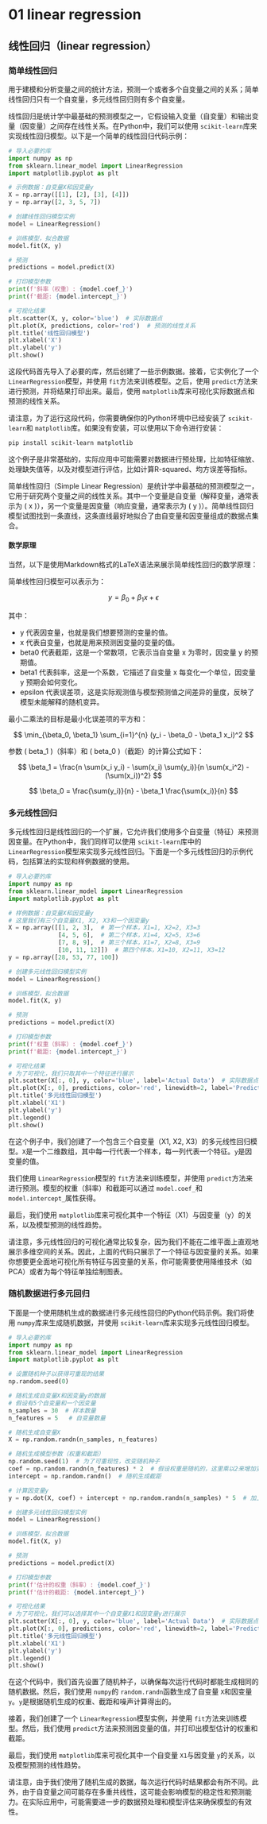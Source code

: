 # 01 linear regression

## 线性回归（linear regression）

### 简单线性回归

用于建模和分析变量之间的统计方法，预测一个或者多个自变量之间的关系；简单线性回归只有一个自变量，多元线性回归则有多个自变量。

线性回归是统计学中最基础的预测模型之一，它假设输入变量（自变量）和输出变量（因变量）之间存在线性关系。在Python中，我们可以使用 `scikit-learn`库来实现线性回归模型。以下是一个简单的线性回归代码示例：

```python
# 导入必要的库
import numpy as np
from sklearn.linear_model import LinearRegression
import matplotlib.pyplot as plt

# 示例数据：自变量X和因变量y
X = np.array([[1], [2], [3], [4]])
y = np.array([2, 3, 5, 7])

# 创建线性回归模型实例
model = LinearRegression()

# 训练模型，拟合数据
model.fit(X, y)

# 预测
predictions = model.predict(X)

# 打印模型参数
print(f'斜率（权重）: {model.coef_}')
print(f'截距: {model.intercept_}')

# 可视化结果
plt.scatter(X, y, color='blue')  # 实际数据点
plt.plot(X, predictions, color='red')  # 预测的线性关系
plt.title('线性回归模型')
plt.xlabel('X')
plt.ylabel('y')
plt.show()
```

这段代码首先导入了必要的库，然后创建了一些示例数据。接着，它实例化了一个 `LinearRegression`模型，并使用 `fit`方法来训练模型。之后，使用 `predict`方法来进行预测，并将结果打印出来。最后，使用 `matplotlib`库来可视化实际数据点和预测的线性关系。

请注意，为了运行这段代码，你需要确保你的Python环境中已经安装了 `scikit-learn`和 `matplotlib`库。如果没有安装，可以使用以下命令进行安装：

```bash
pip install scikit-learn matplotlib
```

这个例子是非常基础的，实际应用中可能需要对数据进行预处理，比如特征缩放、处理缺失值等，以及对模型进行评估，比如计算R-squared、均方误差等指标。

简单线性回归（Simple Linear Regression）是统计学中最基础的预测模型之一，它用于研究两个变量之间的线性关系。其中一个变量是自变量（解释变量，通常表示为 \( x \)），另一个变量是因变量（响应变量，通常表示为 \( y \)）。简单线性回归模型试图找到一条直线，这条直线最好地拟合了由自变量和因变量组成的数据点集合。

#### 数学原理

当然，以下是使用Markdown格式的LaTeX语法来展示简单线性回归的数学原理：

简单线性回归模型可以表示为：

$$
y = \beta_0 + \beta_1 x + \epsilon
$$

其中：

- y 代表因变量，也就是我们想要预测的变量的值。
- x 代表自变量，也就是用来预测因变量的变量的值。
- beta0 代表截距，这是一个常数项，它表示当自变量 x 为零时，因变量 y 的预期值。
- beta1 代表斜率，这是一个系数，它描述了自变量 x 每变化一个单位，因变量 y 预期会如何变化。
- epsilon 代表误差项，这是实际观测值与模型预测值之间差异的量度，反映了模型未能解释的随机变异。

最小二乘法的目标是最小化误差项的平方和：

$$
\min_{\beta_0, \beta_1} \sum_{i=1}^{n} (y_i - \beta_0 - \beta_1 x_i)^2
$$

参数 \( beta_1 \)（斜率）和 \( beta_0 \)（截距）的计算公式如下：

$$
\beta_1 = \frac{n \sum(x_i y_i) - \sum(x_i) \sum(y_i)}{n \sum(x_i^2) - (\sum(x_i))^2}
$$

$$
\beta_0 = \frac{\sum(y_i)}{n} - \beta_1 \frac{\sum(x_i)}{n}
$$

### 多元线性回归

多元线性回归是线性回归的一个扩展，它允许我们使用多个自变量（特征）来预测因变量。在Python中，我们同样可以使用 `scikit-learn`库中的 `LinearRegression`模型来实现多元线性回归。下面是一个多元线性回归的示例代码，包括算法的实现和样例数据的使用。

```python
# 导入必要的库
import numpy as np
from sklearn.linear_model import LinearRegression
import matplotlib.pyplot as plt

# 样例数据：自变量X和因变量y
# 这里我们有三个自变量X1, X2, X3和一个因变量y
X = np.array([[1, 2, 3],  # 第一个样本，X1=1, X2=2, X3=3
              [4, 5, 6],  # 第二个样本，X1=4, X2=5, X3=6
              [7, 8, 9],  # 第三个样本，X1=7, X2=8, X3=9
              [10, 11, 12]])  # 第四个样本，X1=10, X2=11, X3=12
y = np.array([28, 53, 77, 100])

# 创建多元线性回归模型实例
model = LinearRegression()

# 训练模型，拟合数据
model.fit(X, y)

# 预测
predictions = model.predict(X)

# 打印模型参数
print(f'权重（斜率）: {model.coef_}')
print(f'截距: {model.intercept_}')

# 可视化结果
# 为了可视化，我们只取其中一个特征进行展示
plt.scatter(X[:, 0], y, color='blue', label='Actual Data')  # 实际数据点
plt.plot(X[:, 0], predictions, color='red', linewidth=2, label='Predicted Line')  # 预测的线性关系
plt.title('多元线性回归模型')
plt.xlabel('X1')
plt.ylabel('y')
plt.legend()
plt.show()
```

在这个例子中，我们创建了一个包含三个自变量（X1, X2, X3）的多元线性回归模型。`X`是一个二维数组，其中每一行代表一个样本，每一列代表一个特征。`y`是因变量的值。

我们使用 `LinearRegression`模型的 `fit`方法来训练模型，并使用 `predict`方法来进行预测。模型的权重（斜率）和截距可以通过 `model.coef_`和 `model.intercept_`属性获得。

最后，我们使用 `matplotlib`库来可视化其中一个特征（X1）与因变量（y）的关系，以及模型预测的线性趋势。

请注意，多元线性回归的可视化通常比较复杂，因为我们不能在二维平面上直观地展示多维空间的关系。因此，上面的代码只展示了一个特征与因变量的关系。如果你想要更全面地可视化所有特征与因变量的关系，你可能需要使用降维技术（如PCA）或者为每个特征单独绘制图表。

### 随机数据进行多元回归

下面是一个使用随机生成的数据进行多元线性回归的Python代码示例。我们将使用 `numpy`库来生成随机数据，并使用 `scikit-learn`库来实现多元线性回归模型。

```python
# 导入必要的库
import numpy as np
from sklearn.linear_model import LinearRegression
import matplotlib.pyplot as plt

# 设置随机种子以获得可重现的结果
np.random.seed(0)

# 随机生成自变量X和因变量y的数据
# 假设有5个自变量和一个因变量
n_samples = 30  # 样本数量
n_features = 5   # 自变量数量

# 随机生成自变量X
X = np.random.randn(n_samples, n_features)

# 随机生成模型参数（权重和截距）
np.random.seed(1)  # 为了可重现性，改变随机种子
coef = np.random.randn(n_features) * 2  # 假设权重是随机的，这里乘以2来增加变化范围
intercept = np.random.randn()  # 随机生成截距

# 计算因变量y
y = np.dot(X, coef) + intercept + np.random.randn(n_samples) * 5  # 加上截距和随机噪声

# 创建多元线性回归模型实例
model = LinearRegression()

# 训练模型，拟合数据
model.fit(X, y)

# 预测
predictions = model.predict(X)

# 打印模型参数
print(f'估计的权重（斜率）: {model.coef_}')
print(f'估计的截距: {model.intercept_}')

# 可视化结果
# 为了可视化，我们可以选择其中一个自变量X1和因变量y进行展示
plt.scatter(X[:, 0], y, color='blue', label='Actual Data')  # 实际数据点
plt.plot(X[:, 0], predictions, color='red', linewidth=2, label='Predicted Line')  # 预测的线性关系
plt.title('多元线性回归模型')
plt.xlabel('X1')
plt.ylabel('y')
plt.legend()
plt.show()
```

在这个代码中，我们首先设置了随机种子，以确保每次运行代码时都能生成相同的随机数据。然后，我们使用 `numpy`的 `random.randn`函数生成了自变量 `X`和因变量 `y`。`y`是根据随机生成的权重、截距和噪声计算得出的。

接着，我们创建了一个 `LinearRegression`模型实例，并使用 `fit`方法来训练模型。然后，我们使用 `predict`方法来预测因变量的值，并打印出模型估计的权重和截距。

最后，我们使用 `matplotlib`库来可视化其中一个自变量 `X1`与因变量 `y`的关系，以及模型预测的线性趋势。

请注意，由于我们使用了随机生成的数据，每次运行代码时结果都会有所不同。此外，由于自变量之间可能存在多重共线性，这可能会影响模型的稳定性和预测能力。在实际应用中，可能需要进一步的数据预处理和模型评估来确保模型的有效性。
